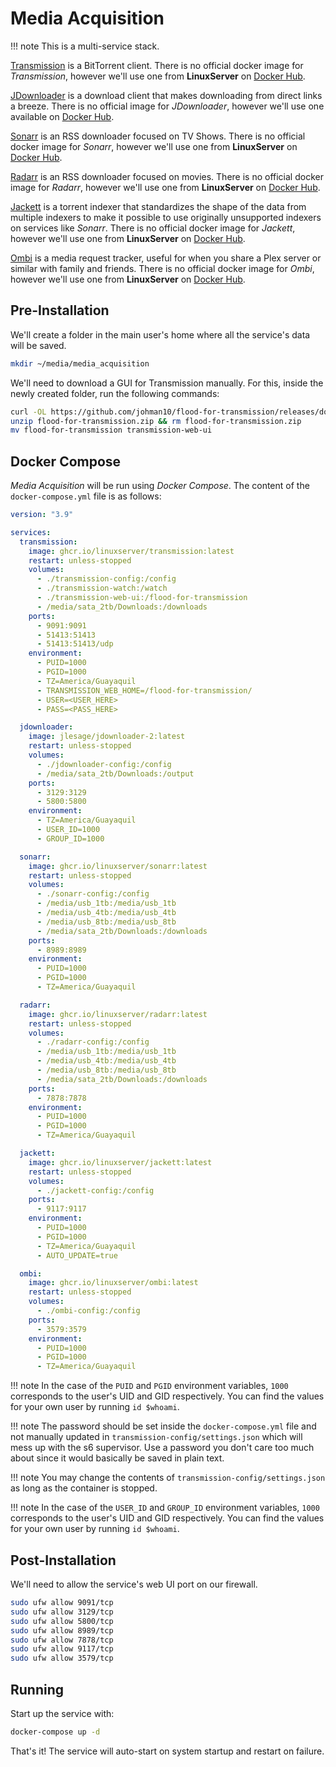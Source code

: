 # Media Acquisition

!!! note
    This is a multi-service stack.

[Transmission](https://transmissionbt.com/) is a BitTorrent client. There is no official docker image for *Transmission*, however we'll use one from **LinuxServer** on [Docker Hub](https://hub.docker.com/r/linuxserver/transmission).

[JDownloader](https://jdownloader.org/) is a download client that makes downloading from direct links a breeze. There is no official image for *JDownloader*, however we'll use one available on [Docker Hub](https://hub.docker.com/r/jlesage/jdownloader-2).

[Sonarr](https://sonarr.tv/) is an RSS downloader focused on TV Shows. There is no official docker image for *Sonarr*, however we'll use one from **LinuxServer** on [Docker Hub](https://hub.docker.com/r/linuxserver/sonarr).

[Radarr](https://radarr.video/) is an RSS downloader focused on movies. There is no official docker image for *Radarr*, however we'll use one from **LinuxServer** on [Docker Hub](https://hub.docker.com/r/linuxserver/radarr).

[Jackett](https://github.com/Jackett/Jackett) is a torrent indexer that standardizes the shape of the data from multiple indexers to make it possible to use originally unsupported indexers on services like *Sonarr*. There is no official docker image for *Jackett*, however we'll use one from **LinuxServer** on [Docker Hub](https://hub.docker.com/r/linuxserver/jackett/).

[Ombi](https://ombi.io/) is a media request tracker, useful for when you share a Plex server or similar with family and friends. There is no official docker image for *Ombi*, however we'll use one from **LinuxServer** on [Docker Hub](https://hub.docker.com/r/linuxserver/ombi).

## Pre-Installation

We'll create a folder in the main user's home where all the service's data will be saved.

```bash
mkdir ~/media/media_acquisition
```

We'll need to download a GUI for Transmission manually. For this, inside the newly created folder, run the following commands:

```bash
curl -OL https://github.com/johman10/flood-for-transmission/releases/download/latest/flood-for-transmission.zip
unzip flood-for-transmission.zip && rm flood-for-transmission.zip
mv flood-for-transmission transmission-web-ui
```

## Docker Compose

*Media Acquisition* will be run using *Docker Compose*. The content of the `docker-compose.yml` file is as follows:

```yaml
version: "3.9"

services:
  transmission:
    image: ghcr.io/linuxserver/transmission:latest
    restart: unless-stopped
    volumes:
      - ./transmission-config:/config
      - ./transmission-watch:/watch
      - ./transmission-web-ui:/flood-for-transmission
      - /media/sata_2tb/Downloads:/downloads
    ports:
      - 9091:9091
      - 51413:51413
      - 51413:51413/udp
    environment:
      - PUID=1000
      - PGID=1000
      - TZ=America/Guayaquil
      - TRANSMISSION_WEB_HOME=/flood-for-transmission/
      - USER=<USER_HERE>
      - PASS=<PASS_HERE>

  jdownloader:
    image: jlesage/jdownloader-2:latest
    restart: unless-stopped
    volumes:
      - ./jdownloader-config:/config
      - /media/sata_2tb/Downloads:/output
    ports:
      - 3129:3129
      - 5800:5800
    environment:
      - TZ=America/Guayaquil
      - USER_ID=1000
      - GROUP_ID=1000

  sonarr:
    image: ghcr.io/linuxserver/sonarr:latest
    restart: unless-stopped
    volumes:
      - ./sonarr-config:/config
      - /media/usb_1tb:/media/usb_1tb
      - /media/usb_4tb:/media/usb_4tb
      - /media/usb_8tb:/media/usb_8tb
      - /media/sata_2tb/Downloads:/downloads
    ports:
      - 8989:8989
    environment:
      - PUID=1000
      - PGID=1000
      - TZ=America/Guayaquil

  radarr:
    image: ghcr.io/linuxserver/radarr:latest
    restart: unless-stopped
    volumes:
      - ./radarr-config:/config
      - /media/usb_1tb:/media/usb_1tb
      - /media/usb_4tb:/media/usb_4tb
      - /media/usb_8tb:/media/usb_8tb
      - /media/sata_2tb/Downloads:/downloads
    ports:
      - 7878:7878
    environment:
      - PUID=1000
      - PGID=1000
      - TZ=America/Guayaquil

  jackett:
    image: ghcr.io/linuxserver/jackett:latest
    restart: unless-stopped
    volumes:
      - ./jackett-config:/config
    ports:
      - 9117:9117
    environment:
      - PUID=1000
      - PGID=1000
      - TZ=America/Guayaquil
      - AUTO_UPDATE=true

  ombi:
    image: ghcr.io/linuxserver/ombi:latest
    restart: unless-stopped
    volumes:
      - ./ombi-config:/config
    ports:
      - 3579:3579
    environment:
      - PUID=1000
      - PGID=1000
      - TZ=America/Guayaquil
```

!!! note
    In the case of the `PUID` and `PGID` environment variables, `1000` corresponds to the user's UID and GID respectively. You can find the values for your own user by running `id $whoami`.

!!! note
    The password should be set inside the `docker-compose.yml` file and not manually updated in `transmission-config/settings.json` which will mess up with the s6 supervisor. Use a password you don't care too much about since it would basically be saved in plain text.

!!! note
    You may change the contents of `transmission-config/settings.json` as long as the container is stopped.

!!! note
    In the case of the `USER_ID` and `GROUP_ID` environment variables, `1000` corresponds to the user's UID and GID respectively. You can find the values for your own user by running `id $whoami`.

## Post-Installation

We'll need to allow the service's web UI port on our firewall.

```bash
sudo ufw allow 9091/tcp
sudo ufw allow 3129/tcp
sudo ufw allow 5800/tcp
sudo ufw allow 8989/tcp
sudo ufw allow 7878/tcp
sudo ufw allow 9117/tcp
sudo ufw allow 3579/tcp
```

## Running

Start up the service with:

```bash
docker-compose up -d
```

That's it! The service will auto-start on system startup and restart on failure.
